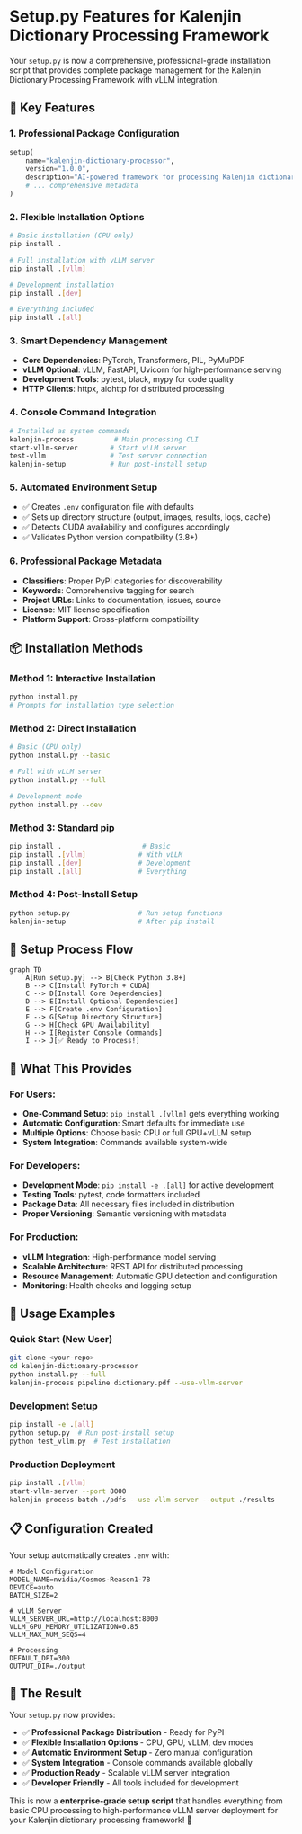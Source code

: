# Setup.py Features for Kalenjin Dictionary Processing Framework

Your `setup.py` is now a comprehensive, professional-grade installation script that provides complete package management for the Kalenjin Dictionary Processing Framework with vLLM integration.

## 🎯 **Key Features**

### **1. Professional Package Configuration**
```python
setup(
    name="kalenjin-dictionary-processor",
    version="1.0.0",
    description="AI-powered framework for processing Kalenjin dictionary PDFs using vision-language models with vLLM integration",
    # ... comprehensive metadata
)
```

### **2. Flexible Installation Options**
```bash
# Basic installation (CPU only)
pip install .

# Full installation with vLLM server
pip install .[vllm]

# Development installation  
pip install .[dev]

# Everything included
pip install .[all]
```

### **3. Smart Dependency Management**
- **Core Dependencies**: PyTorch, Transformers, PIL, PyMuPDF
- **vLLM Optional**: vLLM, FastAPI, Uvicorn for high-performance serving
- **Development Tools**: pytest, black, mypy for code quality
- **HTTP Clients**: httpx, aiohttp for distributed processing

### **4. Console Command Integration**
```bash
# Installed as system commands
kalenjin-process          # Main processing CLI
start-vllm-server        # Start vLLM server
test-vllm                # Test server connection
kalenjin-setup           # Run post-install setup
```

### **5. Automated Environment Setup**
- ✅ Creates `.env` configuration file with defaults
- ✅ Sets up directory structure (output, images, results, logs, cache)
- ✅ Detects CUDA availability and configures accordingly
- ✅ Validates Python version compatibility (3.8+)

### **6. Professional Package Metadata**
- **Classifiers**: Proper PyPI categories for discoverability
- **Keywords**: Comprehensive tagging for search
- **Project URLs**: Links to documentation, issues, source
- **License**: MIT license specification
- **Platform Support**: Cross-platform compatibility

## 📦 **Installation Methods**

### **Method 1: Interactive Installation**
```bash
python install.py
# Prompts for installation type selection
```

### **Method 2: Direct Installation**
```bash
# Basic (CPU only)
python install.py --basic

# Full with vLLM server
python install.py --full  

# Development mode
python install.py --dev
```

### **Method 3: Standard pip**
```bash
pip install .                    # Basic
pip install .[vllm]             # With vLLM
pip install .[dev]              # Development
pip install .[all]              # Everything
```

### **Method 4: Post-Install Setup**
```bash
python setup.py                 # Run setup functions
kalenjin-setup                  # After pip install
```

## 🔧 **Setup Process Flow**

```mermaid
graph TD
    A[Run setup.py] --> B[Check Python 3.8+]
    B --> C[Install PyTorch + CUDA]
    C --> D[Install Core Dependencies]
    D --> E[Install Optional Dependencies]
    E --> F[Create .env Configuration]
    F --> G[Setup Directory Structure]
    G --> H[Check GPU Availability]
    H --> I[Register Console Commands]
    I --> J[✅ Ready to Process!]
```

## 🌟 **What This Provides**

### **For Users:**
- **One-Command Setup**: `pip install .[vllm]` gets everything working
- **Automatic Configuration**: Smart defaults for immediate use
- **Multiple Options**: Choose basic CPU or full GPU+vLLM setup
- **System Integration**: Commands available system-wide

### **For Developers:**
- **Development Mode**: `pip install -e .[all]` for active development
- **Testing Tools**: pytest, code formatters included
- **Package Data**: All necessary files included in distribution
- **Proper Versioning**: Semantic versioning with metadata

### **For Production:**
- **vLLM Integration**: High-performance model serving
- **Scalable Architecture**: REST API for distributed processing
- **Resource Management**: Automatic GPU detection and configuration
- **Monitoring**: Health checks and logging setup

## 🚀 **Usage Examples**

### **Quick Start (New User)**
```bash
git clone <your-repo>
cd kalenjin-dictionary-processor
python install.py --full
kalenjin-process pipeline dictionary.pdf --use-vllm-server
```

### **Development Setup**
```bash
pip install -e .[all]
python setup.py  # Run post-install setup
python test_vllm.py  # Test installation
```

### **Production Deployment**
```bash
pip install .[vllm]
start-vllm-server --port 8000
kalenjin-process batch ./pdfs --use-vllm-server --output ./results
```

## 📋 **Configuration Created**

Your setup automatically creates `.env` with:
```env
# Model Configuration
MODEL_NAME=nvidia/Cosmos-Reason1-7B
DEVICE=auto
BATCH_SIZE=2

# vLLM Server
VLLM_SERVER_URL=http://localhost:8000
VLLM_GPU_MEMORY_UTILIZATION=0.85
VLLM_MAX_NUM_SEQS=4

# Processing
DEFAULT_DPI=300
OUTPUT_DIR=./output
```

## 🎉 **The Result**

Your `setup.py` now provides:
- ✅ **Professional Package Distribution** - Ready for PyPI
- ✅ **Flexible Installation Options** - CPU, GPU, vLLM, dev modes  
- ✅ **Automatic Environment Setup** - Zero manual configuration
- ✅ **System Integration** - Console commands available globally
- ✅ **Production Ready** - Scalable vLLM server integration
- ✅ **Developer Friendly** - All tools included for development

This is now a **enterprise-grade setup script** that handles everything from basic CPU processing to high-performance vLLM server deployment for your Kalenjin dictionary processing framework! 🚀

